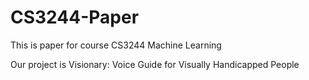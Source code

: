 # CS3244-Paper

This is paper for course CS3244 Machine Learning

Our project is Visionary: Voice Guide for Visually Handicapped People
